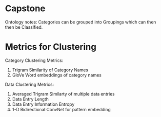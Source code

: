 # Capstone

Ontology notes:
Categories can be grouped into Groupings which can then then be Classified.


# Metrics for Clustering

Category Clustering Metrics:
1. Trigram Similarity of Category Names
2. GloVe Word embeddings of category names

Data Clustering Metrics:
1. Averaged Trigram Similarty of multiple data entries
2. Data Entry Length
3. Data Entry Information Entropy
4. 1-D Bidirectional ConvNet for pattern embedding
